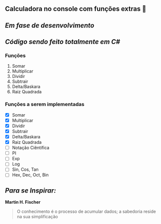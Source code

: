 ## **Calculadora no console com funções extras** :cowboy_hat_face:

## *Em fase de desenvolvimento*

## *Código sendo feito totalmente em C#*

### Funções

1. Somar
2. Multiplicar
3. Dividir
4. Subtrair
5. Delta/Baskara
6. Raiz Quadrada

### Funções a serem implementadas

- [x] Somar
- [x] Multiplicar
- [x] Dividir
- [x] Subtrair
- [x] Delta/Baskara
- [x] Raiz Quadrada
- [ ] Notação Ciêntifica
- [ ] PI
- [ ] Exp
- [ ] Log
- [ ] Sin, Cos, Tan
- [ ] Hex, Dec, Oct, Bin

## *Para se Inspirar:*

**Martin H. Fischer**

> O conhecimento é o processo de acumular dados; a sabedoria reside na sua simplificação








